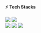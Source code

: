 #### ⚡ Tech Stacks
<div>
    <img src="https://img.shields.io/badge/JavaScript-F7DF1E?style=flat-square&logo=JavaScript&logoColor=000000"/>
    <img src="https://img.shields.io/badge/TypeScript-3178C6?style=flat-square&logo=TypeScript&logoColor=FFFFFF"/>
</div>

<div>
  <img src="https://img.shields.io/badge/React-61DAFB?style=flat-square&logo=React&logoColor=000000"/>
  <img src="https://img.shields.io/badge/Next.js-000000?style=flat-square&logo=Next.js&logoColor=FFFFFF"/>
  <img src="https://img.shields.io/badge/ReactNative-61DAFB?style=flat-square&logo=React&logoColor=000000"/>
</div>
